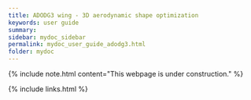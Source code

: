 ```yaml
---
title: ADODG3 wing - 3D aerodynamic shape optimization
keywords: user guide
summary: 
sidebar: mydoc_sidebar
permalink: mydoc_user_guide_adodg3.html
folder: mydoc
---
```


{% include note.html content="This webpage is under construction." %}


{% include links.html %}
